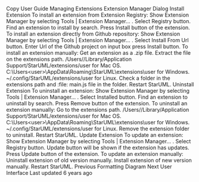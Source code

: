 Copy
User Guide
Managing Extensions
Extension Manager Dialog
Install Extension
To install an extension from Extension Registry:
Show 
Extension Manager
 by selecting 
Tools | Extension Manager...
.
Select 
Registry
 button.
Find an extension to install by search.
Press 
Install
 button of the extension.
To install an extension directly from Github repository:
Show 
Extension Manager
 by selecting 
Tools | Extension Manager...
.
Select 
Install From Url
 button.
Enter Url of the Github project on input box
press 
Install
 button.
To install an extension manually:
Get an extension as a 
.zip
 file.
Extract the file on the extensions path.
/Users/<user>/Library/Application Support/StarUML/extensions/user
 for Mac OS.
C:\Users\<user>\AppData\Roaming\StarUML\extensions\user
 for Windows.
~/.config/StarUML/extensions/user
 for Linux.
Check a folder in the extensions path and :file:
main.js
 file in the folder.
Restart StarUML.
Uninstall Extension
To uninstall an extension:
Show 
Extension Manager
 by selecting 
Tools | Extension Manager...
.
Select 
Installed
 button.
Find an extension to uninstall by search.
Press 
Remove
 button of the extension.
To uninstall an extension manually:
Go to the extensions path.
/Users/<user>/Library/Application Support/StarUML/extensions/user
 for Mac OS.
C:\Users\<user>\AppData\Roaming\StarUML\extensions\user
 for Windows.
~/.config/StarUML/extensions/user
 for Linux.
Remove the extension folder to uninstall.
Restart StarUML.
Update Extension
To update an extension:
Show 
Extension Manager
 by selecting 
Tools | Extension Manager...
.
Select 
Registry
 button.
Update
 button will be shown if the extension has updates.
Press 
Update
 button of the extension.
To update an extension manually:
Uninstall extension of old version manually.
Install extension of new version manually.
Restart StarUML.
Previous
Formatting Diagram
Next
User Interface
Last updated 
6 years ago